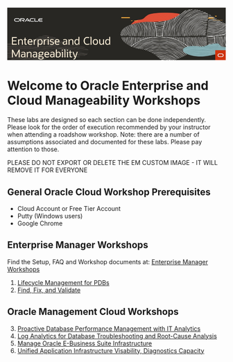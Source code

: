 ![](img/rdwd-entcloudmang.png)  

# Welcome to Oracle Enterprise and Cloud Manageability Workshops

These labs are designed so each section can be done independently. Please look for the order of execution recommended by your instructor when attending a roadshow workshop. Note: there are a number of assumptions associated and documented for these labs. Please pay attention to those.

PLEASE DO NOT EXPORT OR DELETE THE EM CUSTOM IMAGE - IT WILL REMOVE IT FOR EVERYONE

## General Oracle Cloud Workshop Prerequisites
-  Cloud Account or Free Tier Account
-  Putty (Windows users)
-  Google Chrome 

## Enterprise Manager Workshops 
Find the Setup, FAQ and Workshop documents at:
[Enterprise Manager Workshops](https://github.com/oracle/learning-library/tree/master/enterprise-manageability-library/enterprise_manager)
1. [Lifecycle Management for PDBs](enterprise_manager/em_db_lifecycle_automation.md)
2. [Find, Fix, and Validate](enterprise_manager/em_find_fix_validate.md)

## Oracle Management Cloud Workshops 
3. [Proactive Database Performance Management with IT Analytics](management_cloud/pro_dbperf_ita.md)
4. [Log Analytics for Database Troubleshooting and Root-Cause Analysis](management_cloud/log_analytics_of_databases.md)
5. [Manage Oracle E-Business Suite Infrastructure](management_cloud/omcebs.md)
6. [Unified Application Infrastructure Visability, Diagnostics Capacity](management_cloud/omcunified.md)




